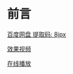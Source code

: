 # 前言

[百度网盘 提取码: 8jpx](https://pan.baidu.com/s/1O1b4kdiKiSIUJ9PrQ2o_pA)

[效果视频](https://www.ixigua.com/6856437050585907725/?utm_source=xiguastudio)

[在线播放](https://www.ixigua.com/6856427520339018254/?utm_source=xiguastudio)
























